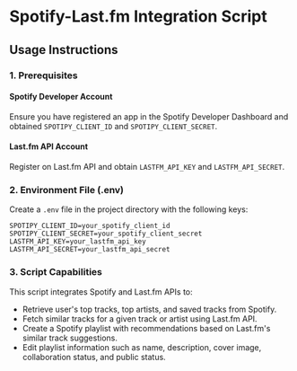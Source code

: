 # Spotify-Last.fm Integration Script

## Usage Instructions

### 1. Prerequisites

#### Spotify Developer Account
Ensure you have registered an app in the Spotify Developer Dashboard and obtained `SPOTIPY_CLIENT_ID` and `SPOTIPY_CLIENT_SECRET`.

#### Last.fm API Account
Register on Last.fm API and obtain `LASTFM_API_KEY` and `LASTFM_API_SECRET`.

### 2. Environment File (.env)
Create a `.env` file in the project directory with the following keys:


```env
SPOTIPY_CLIENT_ID=your_spotify_client_id
SPOTIPY_CLIENT_SECRET=your_spotify_client_secret
LASTFM_API_KEY=your_lastfm_api_key
LASTFM_API_SECRET=your_lastfm_api_secret
```

### 3. Script Capabilities
This script integrates Spotify and Last.fm APIs to:

- Retrieve user's top tracks, top artists, and saved tracks from Spotify.
- Fetch similar tracks for a given track or artist using Last.fm API.
- Create a Spotify playlist with recommendations based on Last.fm's similar track suggestions.
- Edit playlist information such as name, description, cover image, collaboration status, and public status.